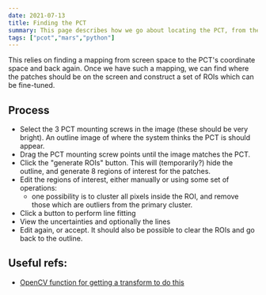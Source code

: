 ```yaml
---
date: 2021-07-13
title: Finding the PCT
summary: This page describes how we go about locating the PCT, from the UX standpoint
tags: ["pcot","mars","python"]
---
```


This relies on finding a mapping from screen space to the PCT's coordinate
space and back again. Once we have such a mapping, we can find where 
the patches should be on the screen and construct a set of ROIs which
can be fine-tuned.

## Process
* Select the 3 PCT mounting screws in the image (these should be very bright).
An outline image of where the system thinks the PCT is should appear.
* Drag the PCT mounting screw points until the image matches the PCT.
* Click the "generate ROIs" button. This will (temporarily?) hide the outline,
and generate 8 regions of interest for the patches.
* Edit the regions of interest, either manually or using some set of
operations:
    * one possibility is to cluster all pixels inside the ROI, and remove those
which are outliers from the primary cluster.
* Click a button to perform line fitting
* View the uncertainties and optionally the lines
* Edit again, or accept. It should also be possible to clear the ROIs
and go back to the outline.

## Useful refs:
* [OpenCV function for getting a transform to do this](https://docs.opencv.org/3.4/da/d54/group__imgproc__transform.html#ga8f6d378f9f8eebb5cb55cd3ae295a999)



